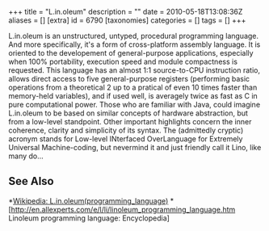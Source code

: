 +++
title = "L.in.oleum"
description = ""
date = 2010-05-18T13:08:36Z
aliases = []
[extra]
id = 6790
[taxonomies]
categories = []
tags = []
+++



L.in.oleum is an unstructured, untyped, procedural programming language. And more specifically, it's a form of cross-platform assembly language. It is oriented to the developement of general-purpose applications, especially when 100% portability, execution speed and module compactness is requested. This language has an almost 1:1 source-to-CPU instruction ratio, allows direct access to five general-purpose registers (performing basic operations from a theoretical 2 up to a pratical of even 10 times faster than memory-held variables), and if used well, is averagely twice as fast as C in pure computational power. Those who are familiar with Java, could imagine L.in.oleum to be based on similar concepts of hardware abstraction, but from a low-level standpoint. Other important highlights concern the inner coherence, clarity and simplicity of its syntax. The (admittedly cryptic) acronym stands for Low-level INterfaced OverLanguage for Extremely Universal Machine-coding, but nevermind it and just friendly call it Lino, like many do...

## See Also
*[Wikipedia:  L.in.oleum(programming_language)](https://en.wikipedia.org/wiki/Linoleum_(programming_language))
*[http://en.allexperts.com/e/l/li/linoleum_programming_language.htm Linoleum programming language: Encyclopedia]
